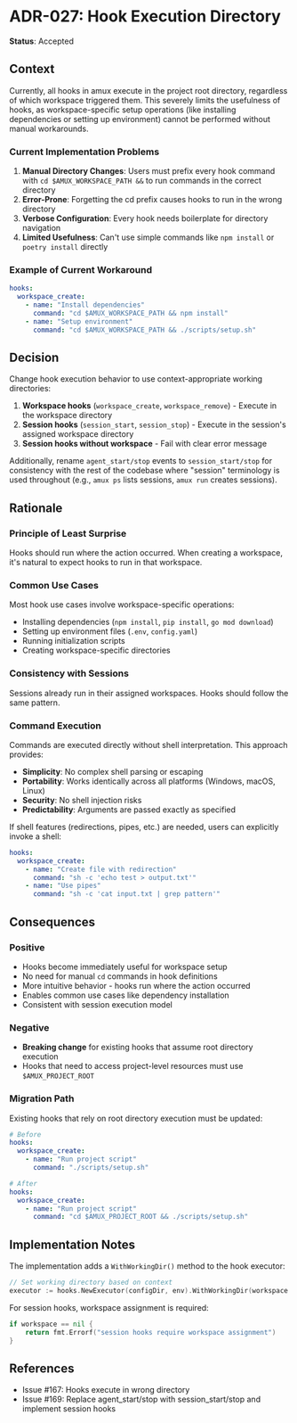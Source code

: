# ADR-027: Hook Execution Directory

**Status**: Accepted

## Context

Currently, all hooks in amux execute in the project root directory, regardless of which workspace triggered them. This severely limits the usefulness of hooks, as workspace-specific setup operations (like installing dependencies or setting up environment) cannot be performed without manual workarounds.

### Current Implementation Problems

1. **Manual Directory Changes**: Users must prefix every hook command with `cd $AMUX_WORKSPACE_PATH &&` to run commands in the correct directory
2. **Error-Prone**: Forgetting the cd prefix causes hooks to run in the wrong directory
3. **Verbose Configuration**: Every hook needs boilerplate for directory navigation
4. **Limited Usefulness**: Can't use simple commands like `npm install` or `poetry install` directly

### Example of Current Workaround

```yaml
hooks:
  workspace_create:
    - name: "Install dependencies"
      command: "cd $AMUX_WORKSPACE_PATH && npm install"
    - name: "Setup environment"
      command: "cd $AMUX_WORKSPACE_PATH && ./scripts/setup.sh"
```

## Decision

Change hook execution behavior to use context-appropriate working directories:

1. **Workspace hooks** (`workspace_create`, `workspace_remove`) - Execute in the workspace directory
2. **Session hooks** (`session_start`, `session_stop`) - Execute in the session's assigned workspace directory
3. **Session hooks without workspace** - Fail with clear error message

Additionally, rename `agent_start/stop` events to `session_start/stop` for consistency with the rest of the codebase where "session" terminology is used throughout (e.g., `amux ps` lists sessions, `amux run` creates sessions).

## Rationale

### Principle of Least Surprise

Hooks should run where the action occurred. When creating a workspace, it's natural to expect hooks to run in that workspace.

### Common Use Cases

Most hook use cases involve workspace-specific operations:

- Installing dependencies (`npm install`, `pip install`, `go mod download`)
- Setting up environment files (`.env`, `config.yaml`)
- Running initialization scripts
- Creating workspace-specific directories

### Consistency with Sessions

Sessions already run in their assigned workspaces. Hooks should follow the same pattern.

### Command Execution

Commands are executed directly without shell interpretation. This approach provides:

- **Simplicity**: No complex shell parsing or escaping
- **Portability**: Works identically across all platforms (Windows, macOS, Linux)
- **Security**: No shell injection risks
- **Predictability**: Arguments are passed exactly as specified

If shell features (redirections, pipes, etc.) are needed, users can explicitly invoke a shell:

```yaml
hooks:
  workspace_create:
    - name: "Create file with redirection"
      command: "sh -c 'echo test > output.txt'"
    - name: "Use pipes"
      command: "sh -c 'cat input.txt | grep pattern'"
```

## Consequences

### Positive

- Hooks become immediately useful for workspace setup
- No need for manual `cd` commands in hook definitions
- More intuitive behavior - hooks run where the action occurred
- Enables common use cases like dependency installation
- Consistent with session execution model

### Negative

- **Breaking change** for existing hooks that assume root directory execution
- Hooks that need to access project-level resources must use `$AMUX_PROJECT_ROOT`

### Migration Path

Existing hooks that rely on root directory execution must be updated:

```yaml
# Before
hooks:
  workspace_create:
    - name: "Run project script"
      command: "./scripts/setup.sh"

# After
hooks:
  workspace_create:
    - name: "Run project script"
      command: "cd $AMUX_PROJECT_ROOT && ./scripts/setup.sh"
```

## Implementation Notes

The implementation adds a `WithWorkingDir()` method to the hook executor:

```go
// Set working directory based on context
executor := hooks.NewExecutor(configDir, env).WithWorkingDir(workspace.Path)
```

For session hooks, workspace assignment is required:

```go
if workspace == nil {
    return fmt.Errorf("session hooks require workspace assignment")
}
```

## References

- Issue #167: Hooks execute in wrong directory
- Issue #169: Replace agent_start/stop with session_start/stop and implement session hooks
